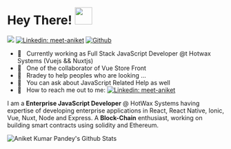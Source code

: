 # Hey There! <img src="https://github.com/meet-aniket/meet-aniket/main/gifs/hi.gif" width="40px"></h2>
<!--
**meet-aniket/meet-aniket** is a ✨ _special_ ✨ repository because its `README.md` (this file) appears on your GitHub profile.

Here are some ideas to get you started:

- 😄 Pronouns: ...
- ⚡ Fun fact: ...
-->


![](https://visitor-badge.laobi.icu/badge?page_id=meet-aniket.meet-aniket)
[![Linkedin: meet-aniket](https://img.shields.io/badge/-@niket_Pandey-blue?style=flat-square&logo=Linkedin&logoColor=white&link=https://www.linkedin.com/in/meet-aniket/)](https://www.linkedin.com/in/meet-aniket/)
[![Github](https://img.shields.io/github/followers/meet-aniket?label=Follow&style=social)](https://github.com/meet-aniket)  



- 🐻  &nbsp; Currently working as Full Stack JavaScript Developer @t Hotwax Systems (Vuejs && Nuxtjs)
- 🐻  &nbsp; One of the collaborator of Vue Store Front
- 🐻  &nbsp; Rradey to help peoples who are looking ...
- 🐻  &nbsp; You can ask about JavaScript Related Help as well 
- 🐻  &nbsp; How to reach me out to me: [![Linkedin: meet-aniket](https://img.shields.io/badge/-@niket-blue?style=flat-square&logo=Linkedin&logoColor=white&link=https://www.linkedin.com/in/meet-aniket/)](https://www.linkedin.com/in/meet-aniket/)



I am a **Enterprise JavaScript Developer** @ HotWax Systems having expertise of developing enterprise applications in React, React Native, Ionic, Vue, Nuxt, Node and Express. A **Block-Chain** enthusiast, working on building smart contracts using solidity and Ethereum.


![Aniket Kumar Pandey's Github Stats](https://github-readme-stats.vercel.app/api?username=meet-aniket&show_icons=true)  

